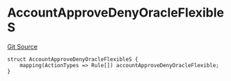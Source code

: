 # AccountApproveDenyOracleFlexibleS
[Git Source](https://github.com/thrackle-io/forte-rules-engine/blob/82c852aae835019a12c3223cb7eabe7f59f19e1a/src/client/token/handler/diamond/RuleStorage.sol)


```solidity
struct AccountApproveDenyOracleFlexibleS {
    mapping(ActionTypes => Rule[]) accountApproveDenyOracleFlexible;
}
```

